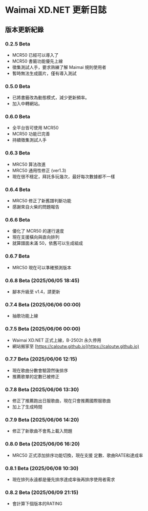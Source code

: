 # Waimai XD.NET 更新日誌

## 版本更新紀錄

### 0.2.5 Beta
- MCR50 已經可以導入了
- MCR50 書籤功能優先上線
- 徵集測試人手，要求熟練了解 Maimai 規則使用者
- 暫時無法生成圖片，僅有導入測試

### 0.5.0 Beta
- 已將書籤改為動態模式，減少更新頻率。
- 加入中轉網站。

### 0.6.0 Beta
- 全平台皆可使用 MCR50
- MCR50 功能已完善
- 持續徵集測試人手

### 0.6.3 Beta
- MRC50 算法改進
- MRC50 通用性修正 (ver1.3)
- 現在很不穩定，拜託多玩幾次，最好每次數據都不一樣

### 0.6.4 Beta
- MRC50 修正了新舊譜判斷功能
- 感謝來自火柴的問題報告

### 0.6.6 Beta
- 優化了 MCR50 的運行速度
- 現在支援橫向與直向排列
- 就算譜面未滿 50，依舊可以生成組成

### 0.6.7 Beta
- MRC50 現在可以準確預測版本

### 0.6.8 Beta (2025/06/05 18:45)
- 腳本升級至 v1.4，請更新

### 0.7.4 Beta (2025/06/06 00:00)
- 抽歌功能上線

### 0.7.5 Beta (2025/06/06 00:00)
- Waimai XD.NET 正式上線，B-2502t 永久停用
- 網站搬家至 [https://caloutw.github.io](https://caloutw.github.io)

### 0.7.7 Beta (2025/06/06 12:15)
- 現在歌曲分數會驗證然後排序
- 推薦歌單的定數已被修正

### 0.7.8 Beta (2025/06/06 13:30)
- 修正了推薦跑出日服歌曲，現在只會推薦國際服歌曲
- 加上了生成時間

### 0.7.9 Beta (2025/06/06 14:20)
- 修正了新歌曲不會馬上載入問題

### 0.8.0 Beta (2025/06/06 16:20)
- MRC50 正式添加排序功能切換，現在支援 定數、歌曲RATE和達成率

### 0.8.1 Beta (2025/06/08 10:30)
- 現在排列永遠都是優先排序達成率後再排序使用者需求

### 0.8.2 Beta (2025/06/09 21:15)
- 會計算下個版本的RATING
